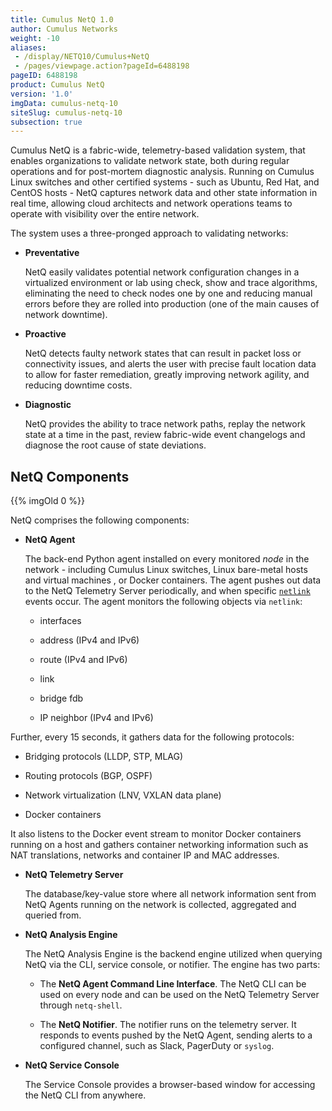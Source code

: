 ```yaml
---
title: Cumulus NetQ 1.0
author: Cumulus Networks
weight: -10
aliases:
 - /display/NETQ10/Cumulus+NetQ
 - /pages/viewpage.action?pageId=6488198
pageID: 6488198
product: Cumulus NetQ
version: '1.0'
imgData: cumulus-netq-10
siteSlug: cumulus-netq-10
subsection: true
---
```

Cumulus NetQ is a fabric-wide, telemetry-based validation system, that
enables organizations to validate network state, both during regular
operations and for post-mortem diagnostic analysis. Running on Cumulus
Linux switches and other certified systems - such as Ubuntu, Red Hat,
and CentOS hosts - NetQ captures network data and other state
information in real time, allowing cloud architects and network
operations teams to operate with visibility over the entire network.

The system uses a three-pronged approach to validating networks:

  - **Preventative**
    
    NetQ easily validates potential network configuration changes in a
    virtualized environment or lab using check, show and trace
    algorithms, eliminating the need to check nodes one by one and
    reducing manual errors before they are rolled into production (one
    of the main causes of network downtime).

  - **Proactive**
    
    NetQ detects faulty network states that can result in packet loss or
    connectivity issues, and alerts the user with precise fault location
    data to allow for faster remediation, greatly improving network
    agility, and reducing downtime costs.

  - **Diagnostic**
    
    NetQ provides the ability to trace network paths, replay the network
    state at a time in the past, review fabric-wide event changelogs and
    diagnose the root cause of state deviations.

## NetQ Components</span>

{{% imgOld 0 %}}

NetQ comprises the following components:

  - **NetQ Agent**
    
    The back-end Python agent installed on every monitored *node* in the
    network - including Cumulus Linux switches, Linux bare-metal hosts
    and virtual machines , or Docker containers. The agent pushes out
    data to the NetQ Telemetry Server periodically, and when specific
    [`netlink`](https://wiki.linuxfoundation.org/networking/netlink)
    events occur. The agent monitors the following objects via
    `netlink`:
    
      - interfaces
    
      - address (IPv4 and IPv6)
    
      - route (IPv4 and IPv6)
    
      - link
    
      - bridge fdb
    
      - IP neighbor (IPv4 and IPv6)

Further, every 15 seconds, it gathers data for the following protocols:

  - Bridging protocols (LLDP, STP, MLAG)

  - Routing protocols (BGP, OSPF)

  - Network virtualization (LNV, VXLAN data plane)

  - Docker containers

It also listens to the Docker event stream to monitor Docker containers
running on a host and gathers container networking information such as
NAT translations, networks and container IP and MAC addresses.

  - **NetQ Telemetry Server**
    
    The database/key-value store where all network information sent from
    NetQ Agents running on the network is collected, aggregated and
    queried from.

  - **NetQ Analysis Engine**
    
    The NetQ Analysis Engine is the backend engine utilized when
    querying NetQ via the CLI, service console, or notifier. The engine
    has two parts:
    
      - The **NetQ Agent Command Line Interface**. The NetQ CLI can be
        used on every node and can be used on the NetQ Telemetry Server
        through `netq-shell`.
    
      - The **NetQ Notifier**. The notifier runs on the telemetry
        server. It responds to events pushed by the NetQ Agent, sending
        alerts to a configured channel, such as Slack, PagerDuty or
        `syslog`.

  - **NetQ Service Console**
    
    The Service Console provides a browser-based window for accessing
    the NetQ CLI from anywhere.

<article id="html-search-results" class="ht-content" style="display: none;">

</article>

<footer id="ht-footer">

</footer>

<script src="js/lunr.js"></script>

<script src="js/lunr-extras.js"></script>

<script src="assets/js/scroll-search.js"></script>
